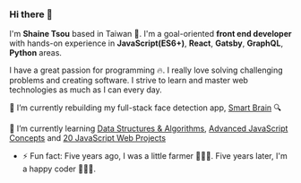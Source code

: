 ### Hi there 👋

I'm __Shaine Tsou__ based in Taiwan 🚀.
I'm a goal-oriented __front end developer__ with hands-on experience in __JavaScript(ES6+)__, __React__, __Gatsby__, __GraphQL__, __Python__ areas.

I have a great passion for programming 🔥. I really love solving challenging problems and creating software. I strive to learn and master web technologies as much as I can every day.


🔭 I’m currently rebuilding my full-stack face detection app, [Smart Brain](https://github.com/ShaineTsou/smart-brain) 🔍


🌱 I’m currently learning [Data Structures & Algorithms](https://www.udemy.com/course/master-the-coding-interview-big-tech-faang-interviews/), [Advanced JavaScript Concepts](https://www.udemy.com/course/advanced-javascript-concepts/) and [20 JavaScript Web Projects](https://www.udemy.com/course/javascript-web-projects-to-build-your-portfolio-resume/)

- ⚡ Fun fact: Five years ago, I was a little farmer 🧑🏻‍🌾. Five years later, I'm a happy coder 🧑🏻‍💻.

<!--
**ShaineTsou/ShaineTsou** is a ✨ _special_ ✨ repository because its `README.md` (this file) appears on your GitHub profile.

Here are some ideas to get you started:

- 🔭 I’m currently working on ...
- 🌱 I’m currently learning ...
- 👯 I’m looking to collaborate on ...
- 🤔 I’m looking for help with ...
- 💬 Ask me about ...
- 📫 How to reach me: ...
- 😄 Pronouns: ...
- ⚡ Fun fact: ...
-->
